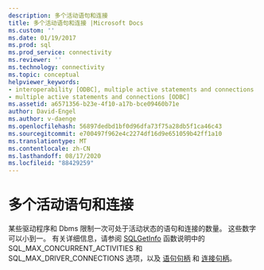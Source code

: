 ```yaml
---
description: 多个活动语句和连接
title: 多个活动语句和连接 |Microsoft Docs
ms.custom: ''
ms.date: 01/19/2017
ms.prod: sql
ms.prod_service: connectivity
ms.reviewer: ''
ms.technology: connectivity
ms.topic: conceptual
helpviewer_keywords:
- interoperability [ODBC], multiple active statements and connections
- multiple active statements and connections [ODBC]
ms.assetid: a6571356-b23e-4f10-a17b-bce09460b71e
author: David-Engel
ms.author: v-daenge
ms.openlocfilehash: 56897dedbd1bf0d96dfa73f75a28db5f1ca46c43
ms.sourcegitcommit: e700497f962e4c2274df16d9e651059b42ff1a10
ms.translationtype: MT
ms.contentlocale: zh-CN
ms.lasthandoff: 08/17/2020
ms.locfileid: "88429259"
---
```

# <a name="multiple-active-statements-and-connections"></a>多个活动语句和连接
某些驱动程序和 Dbms 限制一次可处于活动状态的语句和连接的数量。 这些数字可以小到一。 有关详细信息，请参阅 [SQLGetInfo](../../../odbc/reference/syntax/sqlgetinfo-function.md) 函数说明中的 SQL_MAX_CONCURRENT_ACTIVITIES 和 SQL_MAX_DRIVER_CONNECTIONS 选项，以及 [语句句柄](../../../odbc/reference/develop-app/statement-handles.md) 和 [连接句柄](../../../odbc/reference/develop-app/connection-handles.md)。
